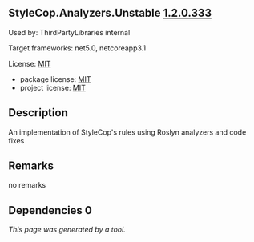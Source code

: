 StyleCop.Analyzers.Unstable [1.2.0.333](https://www.nuget.org/packages/StyleCop.Analyzers.Unstable/1.2.0.333)
--------------------

Used by: ThirdPartyLibraries internal

Target frameworks: net5.0, netcoreapp3.1

License: [MIT](../../../../licenses/mit) 

- package license: [MIT](https://licenses.nuget.org/MIT) 
- project license: [MIT](https://github.com/DotNetAnalyzers/StyleCopAnalyzers) 

Description
-----------
An implementation of StyleCop's rules using Roslyn analyzers and code fixes

Remarks
-----------
no remarks


Dependencies 0
-----------


*This page was generated by a tool.*